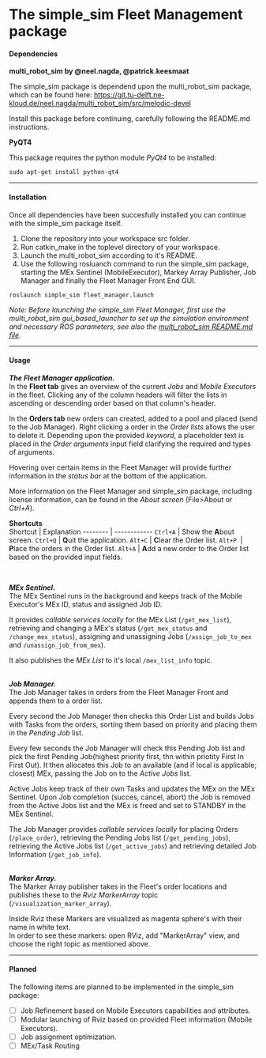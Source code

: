# The simple_sim Fleet Management package



#### Dependencies
**multi_robot_sim by @neel.nagda, @patrick.keesmaat**

The simple_sim package is dependend upon the multi_robot_sim package, which can be found here: https://git.tu-delft.ne-kloud.de/neel.nagda/multi_robot_sim/src/melodic-devel

Install this package before continuing, carefully following the README.md instructions. 


**PyQT4**

This package requires the python module *PyQt4* to be installed:

```console
sudo apt-get install python-qt4
```
---

#### Installation
Once all dependencies have been succesfully installed you can continue with the simple_sim package itself.

1. Clone the repository into your workspace src folder. 
2. Run catkin_make in the toplevel directory of your workspace.
3. Launch the multi_robot_sim according to it's README.
4. Use the following rosluanch command to run the simple_sim package, starting the MEx Sentinel (MobileExecutor), Markey Array Publisher, Job Manager and finally the Fleet Manager Front End GUI.

```console
roslaunch simple_sim fleet_manager.launch
```
*Note: Before launching the simple_sim Fleet Manager, first use the multi_robot_sim gui_based_launcher to set up the simulation environment and necessary ROS parameters, see also the [multi_robot_sim README.md file](https://git.tu-delft.ne-kloud.de/neel.nagda/multi_robot_sim/src/melodic-devel/README.md).*

---

#### Usage
***The Fleet Manager application.***<br/>
In the **Fleet tab** gives an overview of the current *Jobs* and *Mobile Executors* in the fleet. Clicking any of the column headers will filter the lists in ascending or descending order based on that column's header.

In the **Orders tab** new orders can created, added to a pool and placed (send to the Job Manager). Right clicking a order in the *Order lists* allows the user to delete it. Depending upon the provided *keyword*, a placeholder text is placed in the *Order arguments* input field clarifying the required and types of arguments.

Hovering over certain items in the Fleet Manager will provide further information in the *status bar* at the bottom of the application.

More information on the Fleet Manager and simple_sim package, including license information, can be found in the *About screen* (File>About or *Ctrl+A*).

**Shortcuts**<br/>
Shortcut | Explanation
-------- | ------------
`Ctrl+A` | Show the **A**bout screen.
`Ctrl+Q` | **Q**uit the application.
`Alt+C` | **C**lear the Order list.
`Alt+P `| **P**lace the orders in the Order list.
`Alt+A` | **A**dd a new order to the Order list based on the provided input fields.

<br/>

***MEx Sentinel.***<br/>
The MEx Sentinel runs in the background and keeps track of the Mobile Executor's MEx ID, status and assigned Job ID.

It provides *callable services locally* for the MEx List (`/get_mex_list`), retrieving and changing a MEx's status (`/get_mex_status` and `/change_mex_status`), assigning and unassigning Jobs (`/assign_job_to_mex` and `/unassign_job_from_mex`).

It also publishes the *MEx List* to it's local `/mex_list_info` topic.<br/>
<br/>

***Job Manager.***<br/>
The Job Manager takes in orders from the Fleet Manager Front and appends them to a order list.

Every second the Job Manager then checks this Order List and builds Jobs with Tasks from the orders, sorting them based on priority and placing them in the *Pending Job* list.

Every few seconds the Job Manager will check this Pending Job list and pick the first Pending Job(highest priority first, thn within priotity First In First Out). It then allocates this Job to an available (and if local is applicable; closest) MEx, passing the Job on to the *Active Jobs* list.

Active Jobs keep track of their own Tasks and updates the MEx on the MEx Sentinel. Upon Job completion (succes, cancel, abort) the Job is removed from the Active Jobs list and the MEx is freed and set to STANDBY in the MEx Sentinel.

The Job Manager provides *callable services locally* for placing Orders (`/place_order`), retrieving the Pending Jobs list (`/get_pending_jobs`), retrieving the Active Jobs list (`/get_active_jobs`) and retrieving detailed Job Information (`/get_job_info`).<br/>
<br/>

***Marker Array.***<br/>
The Marker Array publisher takes in the Fleet's order locations and publishes these to the *Rviz MarkerArray* topic (`/visualization_marker_array`).

Inside Rviz these Markers are visualized as magenta sphere's with their name in white text.<br/>
In order to see these markers: open RViz, add "MarkerArray" view, and choose the right topic as mentioned above.<br/>

---

#### Planned
The following items are planned to be implemented in the simple_sim package:

- [ ] Job Refinement based on Mobile Executors capabilities and attributes.
- [ ] Modular launching of Rviz based on provided Fleet information (Mobile Executors).
- [ ] Job assignment optimization.
- [ ] MEx/Task Routing 